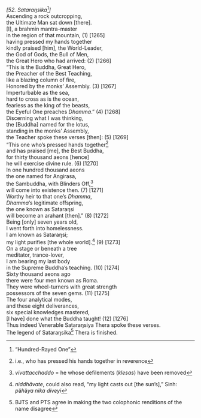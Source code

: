*\[52. Sataraŋsika*[^1]*\]*  
Ascending a rock outcropping,  
the Ultimate Man sat down \[there\].  
\[I\], a brahmin mantra-master  
in the region of that mountain, (1) \[1265\]  
having pressed my hands together  
kindly praised \[him\], the World-Leader,  
the God of Gods, the Bull of Men,  
the Great Hero who had arrived: (2) \[1266\]  
“This is the Buddha, Great Hero,  
the Preacher of the Best Teaching,  
like a blazing column of fire,  
Honored by the monks’ Assembly. (3) \[1267\]  
Imperturbable as the sea,  
hard to cross as is the ocean,  
fearless as the king of the beasts,  
the Eyeful One preaches *Dhamma*.” (4) \[1268\]  
Discerning what I was thinking,  
the \[Buddha\] named for the lotus,  
standing in the monks’ Assembly,  
the Teacher spoke these verses \[then\]: (5) \[1269\]  
“This one who’s pressed hands together[^2]  
and has praised \[me\], the Best Buddha,  
for thirty thousand aeons \[hence\]  
he will exercise divine rule. (6) \[1270\]  
In one hundred thousand aeons  
the one named for Angirasa,  
the Sambuddha, with Blinders Off,[^3]  
will come into existence then. (7) \[1271\]  
Worthy heir to that one’s *Dhamma*,  
*Dhamma*’s legitimate offspring,  
the one known as Sataraŋsi  
will become an arahant \[then\].” (8) \[1272\]  
Being \[only\] seven years old,  
I went forth into homelessness.  
I am known as Sataraŋsi;  
my light purifies \[the whole world\].[^4] (9) \[1273\]  
On a stage or beneath a tree  
meditator, trance-lover,  
I am bearing my last body  
in the Supreme Buddha’s teaching. (10) \[1274\]  
Sixty thousand aeons ago  
there were four men known as Roma.  
They were wheel-turners with great strength  
possessors of the seven gems. (11) \[1275\]  
The four analytical modes,  
and these eight deliverances,  
six special knowledges mastered,  
\[I have\] done what the Buddha taught! (12) \[1276\]  
Thus indeed Venerable Sataraŋsiya Thera spoke these verses.  
The legend of Sataraŋsika[^5] Thera is finished.  
[^1]: “Hundred-Rayed One”  
[^2]: i.e., who has pressed his hands together in reverence  
[^3]: *vivattacchaddo* = he whose defilements (*klesas*) have been
    removed  
[^4]: *niddhāvate*, could also read, “my light casts out \[the sun’s\],”
    Sinh: *p*ä*h*ä*ya nika diveyi*  
[^5]: BJTS and PTS agree in making the two colophonic renditions of the
    name disagree
